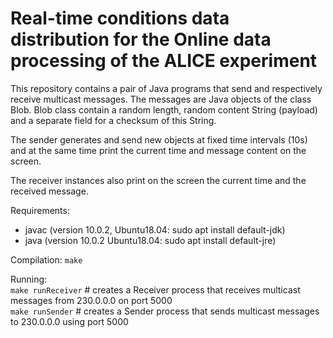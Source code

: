 # Real-time conditions data distribution for the Online data processing of the ALICE experiment

This repository contains a pair of Java programs that send and respectively receive multicast messages. The messages are Java objects of the class Blob.
Blob class contain a random length, random content String (payload) and a separate field for a checksum of this String.

The sender generates and send new objects at fixed time intervals (10s) and at the same time print the current time and message content on the screen.

The receiver instances also print on the screen the current time and the received message.


Requirements:
 - javac (version 10.0.2, Ubuntu18.04: sudo apt install default-jdk)  
 - java (version 10.0.2 Ubuntu18.04: sudo apt install default-jre)  

Compilation:
 `make`

Running:  
`make runReceiver` # creates a Receiver process that receives multicast messages from 230.0.0.0 on port 5000   
`make runSender`   # creates a Sender process that sends multicast messages to 230.0.0.0 using port 5000   
